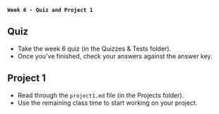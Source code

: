 **`Week 6 - Quiz and Project 1`**

## Quiz
- Take the week 6 quiz (in the Quizzes & Tests folder).
- Once you've finished, check your answers against the answer key.


## Project 1
- Read through the `project1.md` file (in the Projects folder).
- Use the remaining class time to start working on your project.
